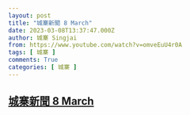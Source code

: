 ```yaml
---
layout: post
title: "城寨新聞 8 March"
date: 2023-03-08T13:37:47.000Z
author: 城寨 Singjai
from: https://www.youtube.com/watch?v=omveEuU4r0A
tags: [ 城寨 ]
comments: True
categories: [ 城寨 ]
---
```

<!--1678282667000-->
[城寨新聞 8 March](https://www.youtube.com/watch?v=omveEuU4r0A)
------

<div>

</div>
